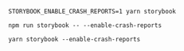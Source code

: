 ```shell renderer="common" language="js" tabTitle="env-var"
STORYBOOK_ENABLE_CRASH_REPORTS=1 yarn storybook
```
```shell renderer="common" language="js" packageManager="npm"
npm run storybook -- --enable-crash-reports
```
```shell renderer="common" language="js" packageManager="yarn"
yarn storybook --enable-crash-reports
```
